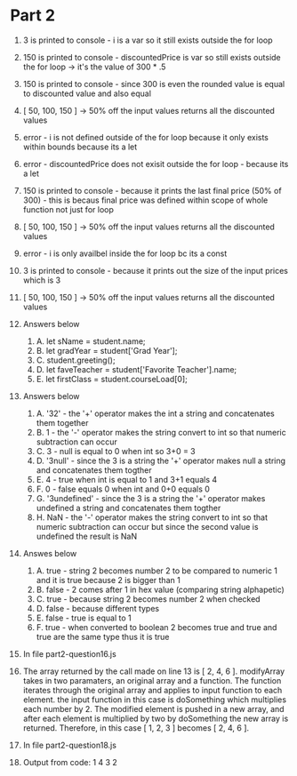 # Part 2

1. 3 is printed to console - i is a var so it still exists outside the for loop
   
2. 150 is printed to console - discountedPrice is var so still exists outside the for loop -> it's the value of 300 * .5 
   
3. 150 is printed to console - since 300 is even the rounded value is equal to discounted value and also equal 
   
4. [ 50, 100, 150 ] -> 50% off the input values returns all the discounted values
   
5. error - i is not defined outside of the for loop because it only exists within bounds because its a let
   
6. error - discountedPrice does not exisit outside the for loop - because its a let
   
7. 150 is printed to console - because it prints the last final price (50% of 300) - this is becaus final price was defined within scope of whole function not just for loop
   
8. [ 50, 100, 150 ] -> 50% off the input values returns all the discounted values
   
9.  error - i is only availbel inside the for loop bc its a const
10. 3 is printed to console - because it prints out the size of the input prices which is 3
    
11. [ 50, 100, 150 ] -> 50% off the input values returns all the discounted values
    
12. Answers below
    1.  A. let sName = student.name;
    2.  B. let gradYear = student['Grad Year'];
    3.  C. student.greeting();
    4.  D. let faveTeacher = student['Favorite Teacher'].name;
    5.  E. let firstClass = student.courseLoad[0];
 
13. Answers below
    1.  A. '32' - the '+' operator makes the int a string and concatenates them together
    2.  B. 1 - the '-' operator makes the string convert to int so that numeric subtraction can occur
    3.  C. 3 - null is equal to 0 when int so 3+0 = 3
    4.  D. '3null' - since the 3 is a string the '+' operator makes null a string and concatenates them togther
    5.  E. 4 - true when int is equal to 1 and 3+1 equals 4
    6.  F. 0 - false equals 0 when int and 0+0 equals 0
    7.  G. '3undefined' - since the 3 is a string the '+' operator makes undefined a string and concatenates them togther
    8.  H. NaN - the '-' operator makes the string convert to int so that numeric subtraction can occur but since the second value is undefined the result is NaN
 
14. Answes below
    1.  A. true - string 2 becomes number 2 to be compared to numeric 1 and it is true because 2 is bigger than 1
    2.  B. false - 2 comes after 1 in hex value (comparing string alphapetic)
    3.  C. true - because string 2 becomes number 2 when checked
    4.  D. false - because different types
    5.  E. false - true is equal to 1
    6.  F. true - when converted to boolean 2 becomes true and true and true are the same type thus it is true

16. In file part2-question16.js

17. The array returned by the call made on line 13 is [ 2, 4, 6 ]. modifyArray takes in two paramaters, an original array and a function. The function iterates through the original array and applies to input function to each element. the input function in this case is doSomething which multiplies each number by 2. The modified element is pushed in a new array, and after each element is multiplied by two by doSomething the new array is returned. Therefore, in this case [ 1, 2, 3 ] becomes [ 2, 4, 6 ].

18. In file part2-question18.js

19. Output from code:
    1
    4
    3
    2
